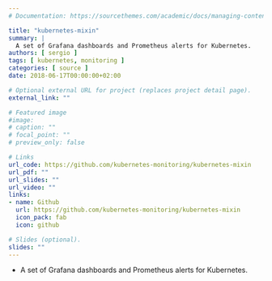 ```yaml
---
# Documentation: https://sourcethemes.com/academic/docs/managing-content/

title: "kubernetes-mixin"
summary: |
  A set of Grafana dashboards and Prometheus alerts for Kubernetes.
authors: [ sergio ]
tags: [ kubernetes, monitoring ]
categories: [ source ]
date: 2018-06-17T00:00:00+02:00

# Optional external URL for project (replaces project detail page).
external_link: ""

# Featured image
#image:
# caption: ""
# focal_point: ""
# preview_only: false

# Links
url_code: https://github.com/kubernetes-monitoring/kubernetes-mixin
url_pdf: ""
url_slides: ""
url_video: ""
links:
- name: Github
  url: https://github.com/kubernetes-monitoring/kubernetes-mixin
  icon_pack: fab
  icon: github

# Slides (optional).
slides: ""
---
```


* A set of Grafana dashboards and Prometheus alerts for Kubernetes.